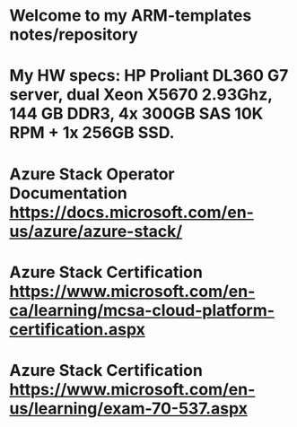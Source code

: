 # Welcome to my ARM-templates notes/repository
# My HW specs: HP Proliant DL360 G7 server, dual Xeon X5670 2.93Ghz, 144 GB DDR3, 4x 300GB SAS 10K RPM + 1x 256GB SSD.
# Azure Stack Operator Documentation https://docs.microsoft.com/en-us/azure/azure-stack/
# Azure Stack Certification https://www.microsoft.com/en-ca/learning/mcsa-cloud-platform-certification.aspx
# Azure Stack Certification https://www.microsoft.com/en-us/learning/exam-70-537.aspx
